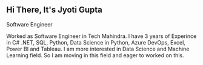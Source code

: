 
## Hi There, It's Jyoti Gupta
Software Engineer

Worked as Software Engineer in Tech Mahindra. I have 3 years of Experince in C# .NET, SQL, Python, Data Science in Python, Azure DevOps, Excel, 
Power BI and Tableau. I am more interested in Data Science and Machine Learning field. So I am moving in this field and eager to worked on this.
